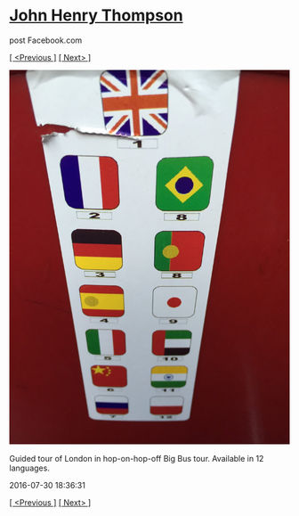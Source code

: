 # [John Henry Thompson](../README.md)
post Facebook.com

[[ <Previous ]](2016-07-30-2.md) [[ Next> ]](2016-07-30-4.md)

[![](../media/2016-07-30/Timeline-Photos-Guided-tour-of-London-in-hop-on-hop-off-Big-Bus.jpg)](../README.md)

Guided tour of London in hop-on-hop-off Big Bus tour.
Available in 12 languages.

2016-07-30 18:36:31

[[ <Previous ]](2016-07-30-2.md) [[ Next> ]](2016-07-30-4.md)